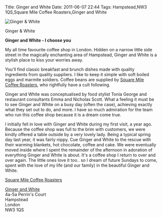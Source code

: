 Title: Ginger and White
Date: 2011-06-07 22:44
Tags: Hampstead,NW3 1QS,Square Mile Coffee Roasters,Ginger and White


 
![Ginger & White](/images/NW3-Ginger-White.jpg)
 
Ginger & White

  
**Ginger and White - I choose you** 
 
 
My all time favourite coffee shop in London. Hidden on a narrow little
side street in the magically enchanting area of Hampstead, Ginger and
White is a stylish place to kiss your worries away.
 

You'll find classic breakfast and brunch dishes made with quality
ingredients from quality suppliers. I like to keep it simple with soft
boiled eggs and marmite soldiers. Coffee beans are supplied by
[Square Mile Coffee Roasters](http://shop.squaremilecoffee.com/), who
rightfully have a cult following.
 

Ginger and White was conceptualised by food stylist Tonia George and
restaurant consultants Emma and Nicholas Scott. What a feeling it must
be to see Ginger and White on a busy day (often the case), achieving
exactly what they set out to do, and more. I have so much admiration
for the team who run this coffee shop because it is a dream come true.
 

I initially fell in love with Ginger and White during my first visit,
a year ago. Because the coffee shop was full to the brim with
customers, we were kindly offered a table outside by a very lovely
lady. Being a typical spring day last year, it was fairly nippy. Cue
Ginger and White to the rescue with their warming blankets, hot
chocolate, coffee and cake. We were eventually moved inside where I
spent the remainder of the afternoon in adoration of everything Ginger
and White is about. It's a coffee shop I return to over and over
again. The little ones love it too.. so I dream of future Sundays to
come, spent with the love of my life (and our family) in the beautiful
Ginger and White.
 

[Square Mile Coffee Roasters](http://www.squaremileblog.com/)
 
[Ginger and White](http://gingerandwhite.com/)  
4a-5a Perrin's Court  
Hampstead  
London  
NW3 1QS

